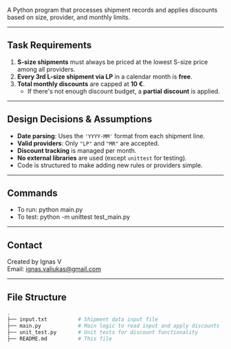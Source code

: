 A Python program that processes shipment records and applies discounts based on size, provider, and monthly limits.

---

## Task Requirements

1. **S-size shipments** must always be priced at the lowest S-size price among all providers.
2. **Every 3rd L-size shipment via LP** in a calendar month is **free**.
3. **Total monthly discounts** are capped at **10 €**.
   - If there's not enough discount budget, a **partial discount** is applied.

---

## Design Decisions & Assumptions

- **Date parsing**: Uses the `'YYYY-MM'` format from each shipment line.
- **Valid providers**: Only `"LP"` and `"MR"` are accepted.
- **Discount tracking** is managed per month.
- **No external libraries** are used (except `unittest` for testing).
- Code is structured to make adding new rules or providers simple.

---

## Commands  

- To run: python main.py
- To test: python -m unittest test_main.py

---

##  Contact

Created by Ignas V   
Email: ignas.valiukas@gmail.com  

---


## File Structure

```bash
.
├── input.txt          # Shipment data input file
├── main.py            # Main logic to read input and apply discounts
├── unit_test.py       # Unit tests for discount functionality
├── README.md          # This file

